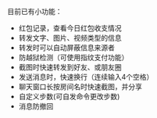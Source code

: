 目前已有小功能：
- 红包记录，查看今日红包收支情况
- 转发文字、图片、视频类型的信息
- 转发时可以自动屏蔽信息来源者
- 防越狱检测（可使用指纹支付功能）
- 截图时快速转发到好友、或朋友圈
- 发送消息时，快速换行（连续输入4个空格）
- 聊天窗口长按房间名时快速截图，并分享
- 自定义步数(可自发命令更改步数)
- 消息防撤回


